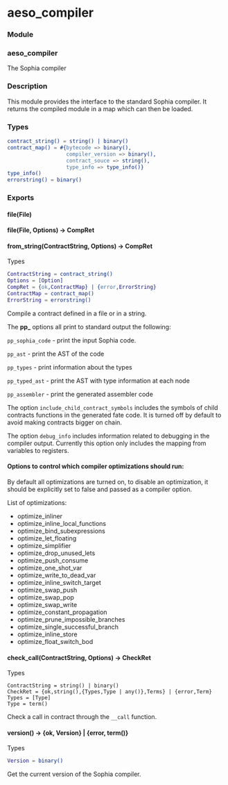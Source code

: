 # aeso_compiler

### Module

### aeso_compiler

The Sophia compiler

### Description

This module provides the interface to the standard Sophia compiler. It
returns the compiled module in a map which can then be loaded.

### Types
``` erlang
contract_string() = string() | binary()
contract_map() = #{bytecode => binary(),
                   compiler_version => binary(),
                   contract_souce => string(),
                   type_info => type_info()}
type_info()
errorstring() = binary()
```
### Exports

#### file(File)
#### file(File, Options) -> CompRet
#### from_string(ContractString, Options) -> CompRet

Types

``` erlang
ContractString = contract_string()
Options = [Option]
CompRet = {ok,ContractMap} | {error,ErrorString}
ContractMap = contract_map()
ErrorString = errorstring()
```

Compile a contract defined in a file or in a string.

The **pp_** options all print to standard output the following:

`pp_sophia_code` - print the input Sophia code.

`pp_ast` - print the AST of the code

`pp_types` - print information about the types

`pp_typed_ast` - print the AST with type information at each node

`pp_assembler` - print the generated assembler code

The option `include_child_contract_symbols` includes the symbols of child contracts functions in the generated fate code. It is turned off by default to avoid making contracts bigger on chain.

The option `debug_info` includes information related to debugging in the compiler output. Currently this option only includes the mapping from variables to registers.

#### Options to control which compiler optimizations should run:

By default all optimizations are turned on, to disable an optimization, it should be
explicitly set to false and passed as a compiler option.

List of optimizations:

- optimize_inliner
- optimize_inline_local_functions
- optimize_bind_subexpressions
- optimize_let_floating
- optimize_simplifier
- optimize_drop_unused_lets
- optimize_push_consume
- optimize_one_shot_var
- optimize_write_to_dead_var
- optimize_inline_switch_target
- optimize_swap_push
- optimize_swap_pop
- optimize_swap_write
- optimize_constant_propagation
- optimize_prune_impossible_branches
- optimize_single_successful_branch
- optimize_inline_store
- optimize_float_switch_bod

#### check_call(ContractString, Options) -> CheckRet

Types
```
ContractString = string() | binary()
CheckRet = {ok,string(),{Types,Type | any()},Terms} | {error,Term}
Types = [Type]
Type = term()
```
Check a call in contract through the `__call` function.

#### version() -> {ok, Version} | {error, term()}

Types

``` erlang
Version = binary()
```

Get the current version of the Sophia compiler.
